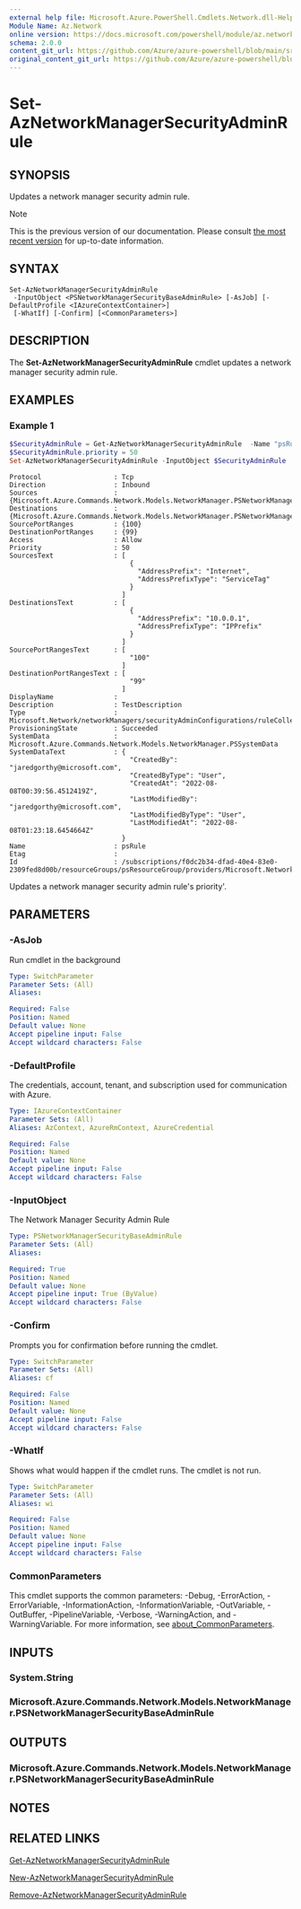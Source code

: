 ```yaml
---
external help file: Microsoft.Azure.PowerShell.Cmdlets.Network.dll-Help.xml
Module Name: Az.Network
online version: https://docs.microsoft.com/powershell/module/az.network/set-aznetworkmanagersecurityadminrule
schema: 2.0.0
content_git_url: https://github.com/Azure/azure-powershell/blob/main/src/Network/Network/help/Set-AzNetworkManagerSecurityAdminRule.md
original_content_git_url: https://github.com/Azure/azure-powershell/blob/main/src/Network/Network/help/Set-AzNetworkManagerSecurityAdminRule.md
---
```


# Set-AzNetworkManagerSecurityAdminRule

## SYNOPSIS
Updates a network manager security admin rule.

> [!NOTE]
>This is the previous version of our documentation. Please consult [the most recent version](/powershell/module/az.network/set-aznetworkmanagersecurityadminrule) for up-to-date information.

## SYNTAX

```
Set-AzNetworkManagerSecurityAdminRule
 -InputObject <PSNetworkManagerSecurityBaseAdminRule> [-AsJob] [-DefaultProfile <IAzureContextContainer>]
 [-WhatIf] [-Confirm] [<CommonParameters>]
```

## DESCRIPTION
The **Set-AzNetworkManagerSecurityAdminRule** cmdlet updates a network manager security admin rule.

## EXAMPLES

### Example 1
```powershell
$SecurityAdminRule = Get-AzNetworkManagerSecurityAdminRule  -Name "psRule" -RuleCollectionName "psRuleCollection" -SecurityAdminConfigurationName "psSecurityAdminConfig" -NetworkManagerName "psNetworkManager" -ResourceGroupName "psResourceGroup"
$SecurityAdminRule.priority = 50
Set-AzNetworkManagerSecurityAdminRule -InputObject $SecurityAdminRule
```
```output
Protocol                  : Tcp
Direction                 : Inbound
Sources                   : {Microsoft.Azure.Commands.Network.Models.NetworkManager.PSNetworkManagerAddressPrefixItem}
Destinations              : {Microsoft.Azure.Commands.Network.Models.NetworkManager.PSNetworkManagerAddressPrefixItem}
SourcePortRanges          : {100}
DestinationPortRanges     : {99}
Access                    : Allow
Priority                  : 50
SourcesText               : [
                              {
                                "AddressPrefix": "Internet",
                                "AddressPrefixType": "ServiceTag"
                              }
                            ]
DestinationsText          : [
                              {
                                "AddressPrefix": "10.0.0.1",
                                "AddressPrefixType": "IPPrefix"
                              }
                            ]
SourcePortRangesText      : [
                              "100"
                            ]
DestinationPortRangesText : [
                              "99"
                            ]
DisplayName               :
Description               : TestDescription
Type                      : Microsoft.Network/networkManagers/securityAdminConfigurations/ruleCollections/rules
ProvisioningState         : Succeeded
SystemData                : Microsoft.Azure.Commands.Network.Models.NetworkManager.PSSystemData
SystemDataText            : {
                              "CreatedBy": "jaredgorthy@microsoft.com",
                              "CreatedByType": "User",
                              "CreatedAt": "2022-08-08T00:39:56.4512419Z",
                              "LastModifiedBy": "jaredgorthy@microsoft.com",
                              "LastModifiedByType": "User",
                              "LastModifiedAt": "2022-08-08T01:23:18.6454664Z"
                            }
Name                      : psRule
Etag                      :
Id                        : /subscriptions/f0dc2b34-dfad-40e4-83e0-2309fed8d00b/resourceGroups/psResourceGroup/providers/Microsoft.Network/networkManagers/psNetworkManager/securityAdminConfigurations/psSecurityAdminConfig/ruleCollections/psRuleCollection/rules/psRule
```
Updates a network manager security admin rule's priority'.

## PARAMETERS

### -AsJob
Run cmdlet in the background

```yaml
Type: SwitchParameter
Parameter Sets: (All)
Aliases:

Required: False
Position: Named
Default value: None
Accept pipeline input: False
Accept wildcard characters: False
```

### -DefaultProfile
The credentials, account, tenant, and subscription used for communication with Azure.

```yaml
Type: IAzureContextContainer
Parameter Sets: (All)
Aliases: AzContext, AzureRmContext, AzureCredential

Required: False
Position: Named
Default value: None
Accept pipeline input: False
Accept wildcard characters: False
```

### -InputObject
The Network Manager Security Admin Rule

```yaml
Type: PSNetworkManagerSecurityBaseAdminRule
Parameter Sets: (All)
Aliases:

Required: True
Position: Named
Default value: None
Accept pipeline input: True (ByValue)
Accept wildcard characters: False
```

### -Confirm
Prompts you for confirmation before running the cmdlet.

```yaml
Type: SwitchParameter
Parameter Sets: (All)
Aliases: cf

Required: False
Position: Named
Default value: None
Accept pipeline input: False
Accept wildcard characters: False
```

### -WhatIf
Shows what would happen if the cmdlet runs.
The cmdlet is not run.

```yaml
Type: SwitchParameter
Parameter Sets: (All)
Aliases: wi

Required: False
Position: Named
Default value: None
Accept pipeline input: False
Accept wildcard characters: False
```

### CommonParameters
This cmdlet supports the common parameters: -Debug, -ErrorAction, -ErrorVariable, -InformationAction, -InformationVariable, -OutVariable, -OutBuffer, -PipelineVariable, -Verbose, -WarningAction, and -WarningVariable. For more information, see [about_CommonParameters](http://go.microsoft.com/fwlink/?LinkID=113216).

## INPUTS

### System.String

### Microsoft.Azure.Commands.Network.Models.NetworkManager.PSNetworkManagerSecurityBaseAdminRule

## OUTPUTS

### Microsoft.Azure.Commands.Network.Models.NetworkManager.PSNetworkManagerSecurityBaseAdminRule

## NOTES

## RELATED LINKS
[Get-AzNetworkManagerSecurityAdminRule](./Get-AzNetworkManagerSecurityAdminRule.md)

[New-AzNetworkManagerSecurityAdminRule](./New-AzNetworkManagerSecurityAdminRule.md)

[Remove-AzNetworkManagerSecurityAdminRule](./Remove-AzNetworkManagerSecurityAdminRule.md)
